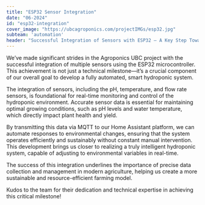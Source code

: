 ```yaml
---
title: "ESP32 Sensor Integration"
date: "06-2024"
id: "esp32-integration"
cover_image: "https://ubcagroponics.com/projectIMGs/esp32.jpg"
subteam: 'automation'
header: "Successful Integration of Sensors with ESP32 – A Key Step Towards a Smart Hydroponic System"
---
```

We’ve made significant strides in the Agroponics UBC project with the successful integration of multiple sensors using the ESP32 microcontroller. This achievement is not just a technical milestone—it’s a crucial component of our overall goal to develop a fully automated, smart hydroponic system. 

The integration of sensors, including the pH, temperature, and flow rate sensors, is foundational for real-time monitoring and control of the hydroponic environment. Accurate sensor data is essential for maintaining optimal growing conditions, such as pH levels and water temperature, which directly impact plant health and yield. 

By transmitting this data via MQTT to our Home Assistant platform, we can automate responses to environmental changes, ensuring that the system operates efficiently and sustainably without constant manual intervention. This development brings us closer to realizing a truly intelligent hydroponic system, capable of adjusting to environmental variables in real-time. 

The success of this integration underlines the importance of precise data collection and management in modern agriculture, helping us create a more sustainable and resource-efficient farming model. 

Kudos to the team for their dedication and technical expertise in achieving this critical milestone!
